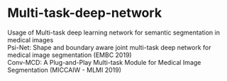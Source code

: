 # Multi-task-deep-network
Usage of Multi-task deep learning network for semantic segmentation in medical images <br/>
Psi-Net:  Shape  and  boundary  aware  joint  multi-task  deep  network  for medical  image  segmentation (EMBC 2019) <br/>
Conv-MCD: A Plug-and-Play Multi-task Module for Medical Image Segmentation (MICCAIW - MLMI 2019)

